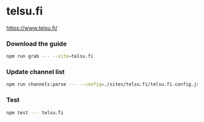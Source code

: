 # telsu.fi

https://www.telsu.fi/

### Download the guide

```sh
npm run grab --- --site=telsu.fi
```

### Update channel list

```sh
npm run channels:parse --- --config=./sites/telsu.fi/telsu.fi.config.js --output=./sites/telsu.fi/telsu.fi.channels.xml
```

### Test

```sh
npm test --- telsu.fi
```
